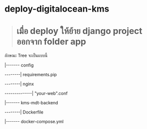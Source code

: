 # deploy-digitalocean-kms

> #  เมื่อ deploy ให้ย้าย django project ออกจาก folder app 

ลักษณะ Tree จะเป็นแบบนี้ 

|------- config

--------| requirements.pip

--------| nginx

--------------| "your-web".conf



|------- kms-mdt-backend

--------| Dockerfile


|------- docker-compose.yml
